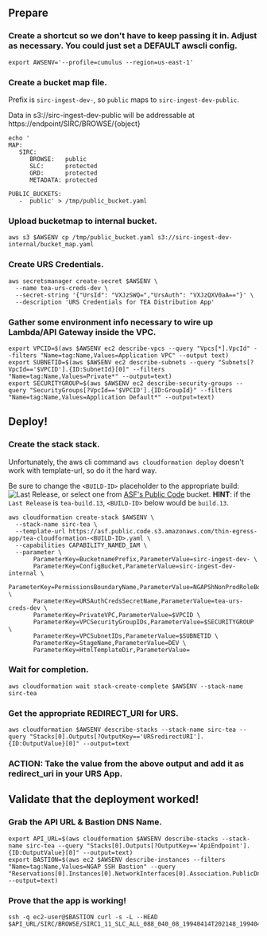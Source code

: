 ## Prepare  

### Create a shortcut so we don't have to keep passing it in. Adjust as necessary. You could just set a DEFAULT awscli config.
```
export AWSENV='--profile=cumulus --region=us-east-1'
```

### Create a bucket map file.

Prefix is `sirc-ingest-dev-`, so  `public` maps to `sirc-ingest-dev-public`.

Data in s3://sirc-ingest-dev-public will be addressable at https://endpoint/SIRC/BROWSE/{object}


```
echo '
MAP: 
   SIRC:
      BROWSE:   public
      SLC:      protected
      GRD:      protected
      METADATA: protected

PUBLIC_BUCKETS:
   -  public' > /tmp/public_bucket.yaml 
```

### Upload bucketmap to internal bucket.
```
aws s3 $AWSENV cp /tmp/public_bucket.yaml s3://sirc-ingest-dev-internal/bucket_map.yaml
```

### Create URS Credentials.
```
aws secretsmanager create-secret $AWSENV \
  --name tea-urs-creds-dev \
  --secret-string '{"UrsId": "VXJzSWQ=","UrsAuth": "VXJzQXV0aA=="}' \
  --description 'URS Credentials for TEA Distribution App'
```

### Gather some environment info necessary to wire up Lambda/API Gateway inside the VPC.
```
export VPCID=$(aws $AWSENV ec2 describe-vpcs --query "Vpcs[*].VpcId" --filters "Name=tag:Name,Values=Application VPC" --output text)
export SUBNETID=$(aws $AWSENV ec2 describe-subnets --query "Subnets[?VpcId=='$VPCID'].{ID:SubnetId}[0]" --filters "Name=tag:Name,Values=Private*" --output=text)
export SECURITYGROUP=$(aws $AWSENV ec2 describe-security-groups --query "SecurityGroups[?VpcId=='$VPCID'].{ID:GroupId}" --filters "Name=tag:Name,Values=Application Default*" --output=text)
```

## Deploy!

### Create the stack stack.  

Unfortunately, the aws cli command `aws cloudformation deploy` doesn't work with template-url, so do it the hard way.

Be sure to change the `<BUILD-ID>` placeholder to the appropriate build: ![Last Release](https://img.shields.io/endpoint.svg?url=https%3A%2F%2Fs3.amazonaws.com%2Fasf.public.code%2Fthin-egress-app%2Flastrelease.json), or select one from [ASF's Public Code](https://s3.amazonaws.com/asf.public.code/index.html) bucket. **HINT**: if the `Last Release` is `tea-build.13`, `<BUILD-ID>` below would be `build.13`. 


```
aws cloudformation create-stack $AWSENV \
  --stack-name sirc-tea \
  --template-url https://asf.public.code.s3.amazonaws.com/thin-egress-app/tea-cloudformation-<BUILD-ID>.yaml \
  --capabilities CAPABILITY_NAMED_IAM \
  --parameter \
       ParameterKey=BucketnamePrefix,ParameterValue=sirc-ingest-dev- \
       ParameterKey=ConfigBucket,ParameterValue=sirc-ingest-dev-internal \
       ParameterKey=PermissionsBoundaryName,ParameterValue=NGAPShNonProdRoleBoundary \
       ParameterKey=URSAuthCredsSecretName,ParameterValue=tea-urs-creds-dev \
       ParameterKey=PrivateVPC,ParameterValue=$VPCID \
       ParameterKey=VPCSecurityGroupIDs,ParameterValue=$SECURITYGROUP \
       ParameterKey=VPCSubnetIDs,ParameterValue=$SUBNETID \
       ParameterKey=StageName,ParameterValue=DEV \
       ParameterKey=HtmlTemplateDir,ParameterValue= 
```

### Wait for completion. 
```
aws cloudformation wait stack-create-complete $AWSENV --stack-name sirc-tea
```

### Get the appropriate REDIRECT_URI for URS.
```
aws cloudformation $AWSENV describe-stacks --stack-name sirc-tea --query "Stacks[0].Outputs[?OutputKey=='URSredirectURI'].{ID:OutputValue}[0]" --output=text
```

### ACTION: Take the value from the above output and add it as redirect_uri in your URS App.

## Validate that the deployment worked!
 
###  Grab the API URL & Bastion DNS Name.
```
export API_URL=$(aws cloudformation $AWSENV describe-stacks --stack-name sirc-tea --query "Stacks[0].Outputs[?OutputKey=='ApiEndpoint'].{ID:OutputValue}[0]" --output=text)
export BASTION=$(aws ec2 $AWSENV describe-instances --filters "Name=tag:Name,Values=NGAP SSH Bastion" --query "Reservations[0].Instances[0].NetworkInterfaces[0].Association.PublicDnsName" --output=text)
```

###  Prove that the app is working!
```
ssh -q ec2-user@$BASTION curl -s -L --HEAD $API_URL/SIRC/BROWSE/SIRC1_11_SLC_ALL_088_040_08_19940414T202148_19940414T202202_browse.png
```


